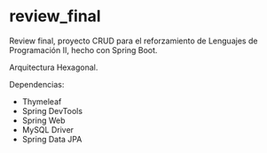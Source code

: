 # review_final
Review final, proyecto CRUD para el reforzamiento de Lenguajes de Programación II, hecho con Spring Boot.

Arquitectura Hexagonal.

Dependencias:
- Thymeleaf
- Spring DevTools
- Spring Web
- MySQL Driver
- Spring Data JPA
